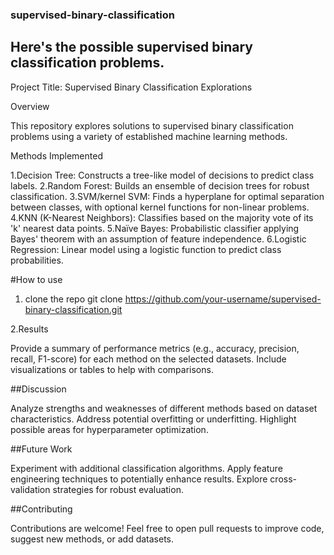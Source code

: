 ### supervised-binary-classification
## Here's the possible supervised binary classification problems.
Project Title: Supervised Binary Classification Explorations

Overview

This repository explores solutions to supervised binary classification problems using a variety of established machine learning methods.

Methods Implemented

1.Decision Tree: Constructs a tree-like model of decisions to predict class labels.
2.Random Forest: Builds an ensemble of decision trees for robust classification.
3.SVM/kernel SVM: Finds a hyperplane for optimal separation between classes, with optional kernel functions for non-linear problems.
4.KNN (K-Nearest Neighbors): Classifies based on the majority vote of its 'k' nearest data points.
5.Naïve Bayes: Probabilistic classifier applying Bayes' theorem with an assumption of feature independence.
6.Logistic Regression: Linear model using a logistic function to predict class probabilities.

#How to use
1. clone the repo
git clone https://github.com/your-username/supervised-binary-classification.git

2.Results

Provide a summary of performance metrics (e.g., accuracy, precision, recall, F1-score) for each method on the selected datasets.
Include visualizations or tables to help with comparisons.

##Discussion

Analyze strengths and weaknesses of different methods based on dataset characteristics.
Address potential overfitting or underfitting.
Highlight possible areas for hyperparameter optimization.

##Future Work

Experiment with additional classification algorithms.
Apply feature engineering techniques to potentially enhance results.
Explore cross-validation strategies for robust evaluation.

##Contributing

Contributions are welcome! Feel free to open pull requests to improve code, suggest new methods, or add datasets.
